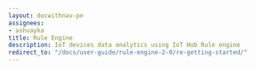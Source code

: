 ```yaml
---
layout: docwithnav-pe
assignees:
- ashvayka
title: Rule Engine
description: IoT devices data analytics using IoT Hub Rule engine
redirect_to: "/docs/user-guide/rule-engine-2-0/re-getting-started/"
---
```

